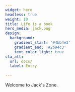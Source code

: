 ```yaml
---
widget: hero
headless: true
weight: 10
title: Life is a book
hero_media: jack.png
design:
  background:
    gradient_start: '#4bb4e3'
    gradient_end: '#2b94c3'
    text_color_light: true
cta_alt:
  url: docs/
  label: Entry
  
---
```


<!--Published with the [Wowchemy Website Builder](https://sourcethemes.com/academic/) for Hugo.-->

<!--Write something interesting about your project here.-->
Welcome to Jack's Zone.

<!-- <a class="github-button" href="https://github.com/wowchemy/wowchemy-hugo-modules" data-icon="octicon-star" data-size="large" data-show-count="true" aria-label="Star Wowchemy Website Builder for Hugo">Star Wowchemy Website Builder for Hugo</a><br><a class="github-button" href="https://github.com/wowchemy/starter-book" data-icon="octicon-star" data-size="large" data-show-count="true" aria-label="Star the Book template">Star the Book template</a><script async defer src="https://buttons.github.io/buttons.js"></script> -->
